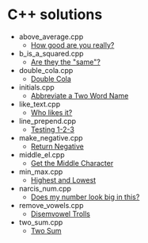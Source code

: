 # C++ solutions

-   above_average.cpp
    -   [How good are you really?](https://www.codewars.com/kata/5601409514fc93442500010b)
-   b_is_a_squared.cpp
    -   [Are they the "same"?](https://www.codewars.com/kata/550498447451fbbd7600041c)
-   double_cola.cpp
    -   [Double Cola](https://www.codewars.com/kata/551dd1f424b7a4cdae0001f0)
-   initials.cpp
    -   [Abbreviate a Two Word Name](https://www.codewars.com/kata/57eadb7ecd143f4c9c0000a3)
-   like_text.cpp
    -   [Who likes it?](https://www.codewars.com/kata/5266876b8f4bf2da9b000362)
-   line_prepend.cpp
    -   [Testing 1-2-3](https://www.codewars.com/kata/54bf85e3d5b56c7a05000cf9)
-   make_negative.cpp
    -   [Return Negative](https://www.codewars.com/kata/55685cd7ad70877c23000102)
-   middle_el.cpp
    -   [Get the Middle Character](https://www.codewars.com/kata/56747fd5cb988479af000028)
-   min_max.cpp
    -   [Highest and Lowest](https://www.codewars.com/kata/554b4ac871d6813a03000035)
-   narcis_num.cpp
    -   [Does my number look big in this?](https://www.codewars.com/kata/5287e858c6b5a9678200083c)
-   remove_vowels.cpp
    -   [Disemvowel Trolls](https://www.codewars.com/kata/52fba66badcd10859f00097e)
-   two_sum.cpp
    -   [Two Sum](https://www.codewars.com/kata/52c31f8e6605bcc646000082)
